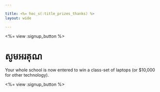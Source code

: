 ```yaml
---

title: <%= hoc_s(:title_prizes_thanks) %>
layout: wide

---
```


<%= view :signup_button %>

# សូមអរគុណ

Your whole school is now entered to win a class-set of laptops (or $10,000 for other technology).

<%= view :signup_button %>